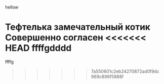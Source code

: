 hellow

Тефтелька замечательный котик
Совершенно согласен
<<<<<<< HEAD
ffffgdddd
=======
ffffg
>>>>>>> 7a550601c2eb24270872ad0f9dc969c896f5888f
